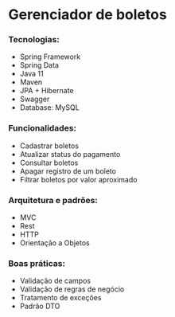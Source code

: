 # Gerenciador de boletos

### Tecnologias:

- Spring Framework
- Spring Data
- Java 11
- Maven
- JPA + Hibernate
- Swagger
- Database: MySQL

### Funcionalidades:

- Cadastrar boletos
- Atualizar status do pagamento 
- Consultar boletos 
- Apagar registro de um boleto
- Filtrar boletos por valor aproximado

### Arquitetura e padrões:

- MVC
- Rest
- HTTP
- Orientação a Objetos

### Boas práticas:

- Validação de campos
- Validação de regras de negócio
- Tratamento de exceções
- Padrão DTO


